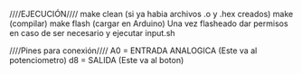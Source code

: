 ////EJECUCIÓN////
make clean (si ya habia archivos .o y .hex creados)
make (compilar)
make flash (cargar en Arduino)
Una vez flasheado dar permisos en caso de ser necesario y ejecutar input.sh 

////Pines para conexión////
A0 = ENTRADA ANALOGICA (Este va al potenciometro)
d8 = SALIDA (Este va al boton)

